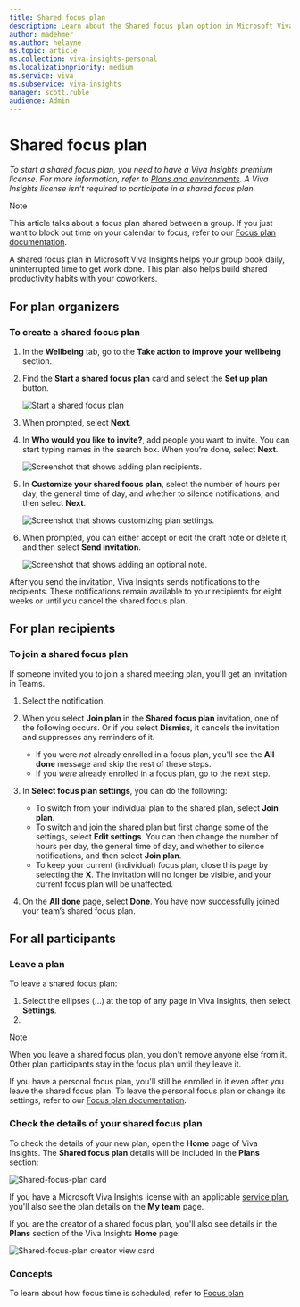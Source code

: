 ```yaml
---
title: Shared focus plan
description: Learn about the Shared focus plan option in Microsoft Viva Insights in Teams
author: madehmer
ms.author: helayne
ms.topic: article
ms.collection: viva-insights-personal
ms.localizationpriority: medium 
ms.service: viva
ms.subservice: viva-insights
manager: scott.ruble
audience: Admin
---
```


# Shared focus plan

*To start a shared focus plan, you need to have a Viva Insights premium license. For more information, refer to [Plans and environments](../overview/plans-environments.md). A Viva Insights license isn't required to participate in a shared focus plan.*

>[!Note]
>This article talks about a focus plan shared between a group. If you just want to block out time on your calendar to focus, refer to our [Focus plan documentation](../use/focus-plan.md).


A shared focus plan in Microsoft Viva Insights helps your group book daily, uninterrupted time to get work done. This plan also helps build shared productivity habits with your coworkers.

## For plan organizers

### To create a shared focus plan

1. In the **Wellbeing** tab, go to the **Take action to improve your wellbeing** section.
2. Find the **Start a shared focus plan** card and select the **Set up plan** button.

   ![Start a shared focus plan](./Images/wellbeing-sfp-from-take-action.png)

3. When prompted, select **Next**.
1. In **Who would you like to invite?**, add people you want to invite. You can start typing names in the search box. When you’re done, select **Next**.
   
    ![Screenshot that shows adding plan recipients.](./Images/wellbeing-sfp-step2.png)

1. In **Customize your shared focus plan**, select the number of hours per day, the general time of day, and whether to silence notifications, and then select **Next**.

    ![Screenshot that shows customizing plan settings.](./Images/wellbeing-sfp-step3.png)

6. When prompted, you can either accept or edit the draft note or delete it, and then select **Send invitation**.

    ![Screenshot that shows adding an optional note.](./Images/wellbeing-sfp-step4.png)
<!--this doesn't have an action button-->
After you send the invitation, Viva Insights sends notifications to the recipients. These notifications remain available to your recipients for eight weeks or until you cancel the shared focus plan. <!--verify the 8 weeks info-->

## For plan recipients

### To join a shared focus plan


If someone invited you to join a shared meeting plan, you'll get an invitation in Teams. 

1. Select the notification.

2. When you select **Join plan** in the **Shared focus plan** invitation, one of the following occurs. Or if you select **Dismiss**, it cancels the invitation and suppresses any reminders of it.

   * If you were _not_ already enrolled in a focus plan, you'll see the **All done** message and skip the rest of these steps.
   * If you _were_ already enrolled in a focus plan, go to the next step.

3. In **Select focus plan settings**, you can do the following: 

   * To switch from your individual plan to the shared plan, select **Join plan**.
   * To switch and join the shared plan but first change some of the settings, select **Edit settings**. You can then change the number of hours per day, the general time of day, and whether to silence notifications, and then select **Join plan**.
   * To keep your current (individual) focus plan, close this page by selecting the **X**. The invitation will no longer be visible, and your current focus plan will be unaffected.


4. On the **All done** page, select **Done**. You have now successfully joined your team’s shared focus plan.

## For all participants

### Leave a plan

To leave a shared focus plan:

1. Select the ellipses (...) at the top of any page in Viva Insights, then select **Settings**.
1. 

>[!Note]
>When you leave a shared focus plan, you don't remove anyone else from it. Other plan participants stay in the focus plan until they leave it.

If you have a personal focus plan, you'll still be enrolled in it even after you leave the shared focus plan. To leave the personal focus plan or change its settings, refer to our [Focus plan documentation](../use/focus-plan.md#to-change-or-leave-your-focus-plan).

### Check the details of your shared focus plan

To check the details of your new plan, open the **Home** page of Viva Insights. The **Shared focus plan** details will be included in the **Plans** section:

   ![Shared-focus-plan card](../../Images/MyA/Use/shared-focus-plan-card.png)

If you have a Microsoft Viva Insights license with an applicable [service plan](../overview/plans-environments.md), you'll also see the plan details on the **My team** page.

If you are the creator of a shared focus plan, you'll also see details in the **Plans** section of the Viva Insights **Home** page:

   ![Shared-focus-plan creator view card](../../Images/mya/use/your-shared-focus-plan.png)


### Concepts

To learn about how focus time is scheduled, refer to [Focus plan](../use/focus-plan.md#concepts)
